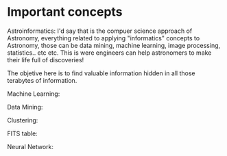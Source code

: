 Important concepts
=================

Astroinformatics: I'd say that is the compuer science approach of Astronomy, everything related to applying "informatics" concepts to Astronomy, those can be data mining, machine learning, image processing, statistics.. etc etc.
This is were engineers can help astronomers to make their life full of discoveries!

The objetive here is to find valuable information hidden in all those terabytes of information.

Machine Learning:

Data Mining:

Clustering:

FITS table:

Neural Network:
